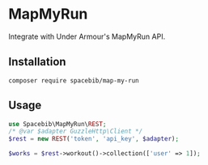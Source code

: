 # MapMyRun

Integrate with Under Armour's MapMyRun API.

## Installation

`composer require spacebib/map-my-run`

## Usage

```php
use Spacebib\MapMyRun\REST;
/* @var $adapter GuzzleHttp\Client */
$rest = new REST('token', 'api_key', $adapter);

$works = $rest->workout()->collection(['user' => 1]);
```
